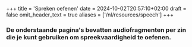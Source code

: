 +++
title = 'Spreken oefenen'
date = 2024-10-02T20:57:10+02:00
draft = false
omit_header_text = true
aliases = ['/nl/resources/speech']
+++

### De onderstaande pagina's bevatten audiofragmenten per zin die je kunt gebruiken om spreekvaardigheid te oefenen.
